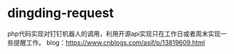 # dingding-request
php代码实现对钉钉机器人的调用，利用开源api实现只在工作日或者周末实现一些提醒工作。 blog：https://www.cnblogs.com/asif/p/13819609.html
